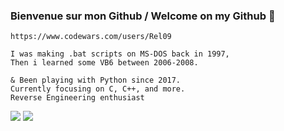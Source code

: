 ### Bienvenue sur mon Github / Welcome on my Github :fox_face:

```https://www.codewars.com/users/Rel09```
```
I was making .bat scripts on MS-DOS back in 1997,
Then i learned some VB6 between 2006-2008.

& Been playing with Python since 2017.
Currently focusing on C, C++, and more.
Reverse Engineering enthusiast
```
 <img class="img" src="https://github-readme-stats.vercel.app/api/top-langs/?username=Rel09&theme=radical&layout=compact"/>
<img class="img" src="https://www.codewars.com/users/Rel09/badges/large" />


